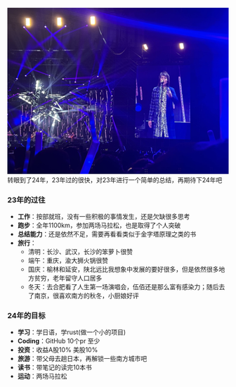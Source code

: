 ![合肥](../image/wubai.jpg)
转眼到了24年，23年过的很快，对23年进行一个简单的总结，再期待下24年吧
###  23年的过往
- **工作**：按部就班，没有一些积极的事情发生，还是欠缺很多思考
- **跑步**：全年1100km，参加两场马拉松，也是取得了个人突破
- **总结能力**：还是依然不足，需要再看看类似于金字塔原理之类的书
- **旅行**：
	- 清明：长沙、武汉，长沙的笨萝卜很赞
	- 端午：重庆，渝大狮火锅很赞
	- 国庆：榆林和延安，陕北远比我想象中发展的要好很多，但是依然很多地方贫穷，老年留守人口居多
	- 冬天：去合肥看了人生第一场演唱会，伍佰还是那么富有感染力；随后去了南京，很喜欢南方的秋冬，小厨娘好评

### 24年的目标
- **学习**：学日语，学rust(做一个小的项目)
- **Coding**：GitHub 10个pr 至少
- **投资**：收益A股10% 美股10%
- **旅游**：带父母去趟日本，再解锁一些南方城市吧
- **读书**：带笔记的读完10本书
- **运动**：两场马拉松